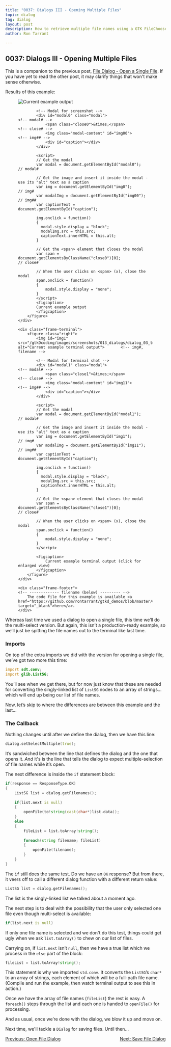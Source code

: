```yaml
---
title: "0037: Dialogs III - Opening Multiple Files"
topic: dialog
tag: dialog
layout: post
description: How to retrieve multiple file names using a GTK FileChooserDialog - a D-language tutorial.
author: Ron Tarrant

---
```


## 0037: Dialogs III - Opening Multiple Files

This is a companion to the previous post, [File Dialog - Open a Single File](/2019/05/17/0036-file-open-dialogs.html). If you have yet to read the other post, it may clarify things that won't make sense otherwise. 

<div class="screenshot-frame">
	<div class="frame-header">
		Results of this example:
	</div>
	<div class="frame-screenshot">
		<figure>
			<img id="img0" src="/gtkDcoding/images/screenshots/013_dialogs/dialog_03.png" alt="Current example output">		<!-- img# -->
			
			<!-- Modal for screenshot -->
			<div id="modal0" class="modal">																	<!-- modal# -->
				<span class="close0">&times;</span>															<!-- close# -->
				<img class="modal-content" id="img00">															<!-- img## -->
				<div id="caption"></div>
			</div>
			
			<script>
			// Get the modal
			var modal = document.getElementById("modal0");														// modal#
			
			// Get the image and insert it inside the modal - use its "alt" text as a caption
			var img = document.getElementById("img0");															// img#
			var modalImg = document.getElementById("img00");													// img##
			var captionText = document.getElementById("caption");

			img.onclick = function()
			{
			  modal.style.display = "block";
			  modalImg.src = this.src;
			  captionText.innerHTML = this.alt;
			}
			
			// Get the <span> element that closes the modal
			var span = document.getElementsByClassName("close0")[0];											// close#
			
			// When the user clicks on <span> (x), close the modal
			span.onclick = function()
			{ 
				modal.style.display = "none";
			}
			</script>
			<figcaption>
			Current example output
			</figcaption>
		</figure>
	</div>

	<div class="frame-terminal">
		<figure class="right">
			<img id="img1" src="/gtkDcoding/images/screenshots/013_dialogs/dialog_03_term.png" alt="Current example terminal output">		<!-- img#, filename -->

			<!-- Modal for terminal shot -->
			<div id="modal1" class="modal">																				<!-- modal# -->
				<span class="close1">&times;</span>																		<!-- close# -->
				<img class="modal-content" id="img11">																		<!-- img## -->
				<div id="caption"></div>
			</div>
			
			<script>
			// Get the modal
			var modal = document.getElementById("modal1");																	// modal#
			
			// Get the image and insert it inside the modal - use its "alt" text as a caption
			var img = document.getElementById("img1");																		// img#
			var modalImg = document.getElementById("img11");																// img##
			var captionText = document.getElementById("caption");

			img.onclick = function()
			{
			  modal.style.display = "block";
			  modalImg.src = this.src;
			  captionText.innerHTML = this.alt;
			}
			
			// Get the <span> element that closes the modal
			var span = document.getElementsByClassName("close1")[0];														// close#
			
			// When the user clicks on <span> (x), close the modal
			span.onclick = function()
			{ 
				modal.style.display = "none";
			}
			</script>

			<figcaption>
				Current example terminal output (click for enlarged view)
			</figcaption>
		</figure>
	</div>

	<div class="frame-footer">																								<!-- ------------- filename (below) --------- -->
		The code file for this example is available <a href="https://github.com/rontarrant/gtkd_demos/blob/master/013_dialogs/dialog_03_file_open_multiple.d" target="_blank">here</a>.
	</div>
</div>

Whereas last time we used a dialog to open a single file, this time we’ll do the multi-select version. But again, this isn’t a production-ready example, so we’ll just be spitting the file names out to the terminal like last time.

### Imports

On top of the extra imports we did with the version for opening a single file, we’ve got two more this time:

```d
import sdt.conv;
import glib.ListSG;
```

You’ll see when we get there, but for now just know that these are needed for converting the singly-linked list of `ListSG` nodes to an array of strings... which will end up being our list of file names.

Now, let’s skip to where the differences are between this example and the last...

### The Callback

Nothing changes until after we define the dialog, then we have this line:

```d
dialog.setSelectMultiple(true);
```

It’s sandwiched between the line that defines the dialog and the one that opens it. *And* it's is the line that tells the dialog to expect multiple-selection of file names while it’s open.

The next difference is inside the `if` statement block:

```d
if(response == ResponseType.OK)
{
	ListSG list = dialog.getFilenames();
		
	if(list.next is null)
	{
		openFile(to!string(cast(char*)list.data));
	}
	else
	{
		fileList = list.toArray!string();
			
		foreach(string filename; fileList)
		{
			openFile(filename);
		}
	}
}
```

The `if` still does the same test. Do we have an `OK` response? But from there, it veers off to call a different dialog function with a different return value:

```d
ListSG list = dialog.getFilenames();
```

The list is the singly-linked list we talked about a moment ago.

The next step is to deal with the possibility that the user only selected one file even though multi-select is available:

```d
if(list.next is null)
```

If only one file name is selected and we don't do this test, things could get ugly when we ask `list.toArray()` to chew on our list of files.

Carrying on, if `list.next` isn’t `null`, then we have a true list which we process in the `else` part of the block:

```d
fileList = list.toArray!string();
```

This statement is why we imported `std.conv`. It converts the `ListSG`’s `char*` to an array of strings, each element of which will be a full-path file name. (Compile and run the example, then watch terminal output to see this in action.) 

Once we have the array of file names (`fileList`) the rest is easy. A `foreach()` steps through the list and each one is handed to `openFile()` for processing.

And as usual, once we’re done with the dialog, we blow it up and move on.

Next time, we'll tackle a `Dialog` for saving files. Until then...

<div class="blog-nav">
	<div style="float: left;">
		<a href="/2019/05/17/0036-file-open-dialogs.html">Previous: Open File Dialog</a>
	</div>
	<div style="float: right;">
		<a href="/2019/05/24/0038-file-save-dialog.html">Next: Save File Dialog</a>
	</div>
</div>
